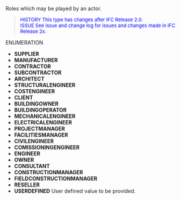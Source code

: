 ﻿Roles which may be played by an actor.

> <font size="-1" color="#0000FF">HISTORY This type has changes after IFC Release 2.0.
<br>ISSUE See issue and change log for issues and changes made in IFC Release 2x.</font>

ENUMERATION

* **SUPPLIER**
* **MANUFACTURER**
* **CONTRACTOR**
* **SUBCONTRACTOR**
* **ARCHITECT**
* **STRUCTURALENGINEER**
* **COSTENGINEER**
* **CLIENT**
* **BUILDINGOWNER**
* **BUILDINGOPERATOR**
* **MECHANICALENGINEER**
* **ELECTRICALENGINEER**
* **PROJECTMANAGER**
* **FACILITIESMANAGER**
* **CIVILENGINEER**
* **COMISSIONINGENGINEER**
* **ENGINEER**
* **OWNER**
* **CONSULTANT**
* **CONSTRUCTIONMANAGER**
* **FIELDCONSTRUCTIONMANAGER**
* **RESELLER**
* **USERDEFINED** User defined value to be provided.